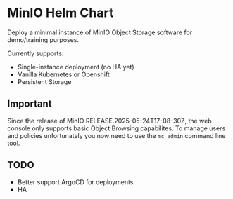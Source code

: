 # MinIO Helm Chart

Deploy a minimal instance of MinIO Object Storage software for demo/training purposes.

Currently supports:

- Single-instance deployment (no HA yet)
- Vanilla Kubernetes or Openshift
- Persistent Storage

## Important

Since the release of MinIO RELEASE.2025-05-24T17-08-30Z, the web console only supports basic Object Browsing capabilites. To manage users and policies unfortunately you now need to use the `mc admin` command line tool.

## TODO

- Better support ArgoCD for deployments
- HA

